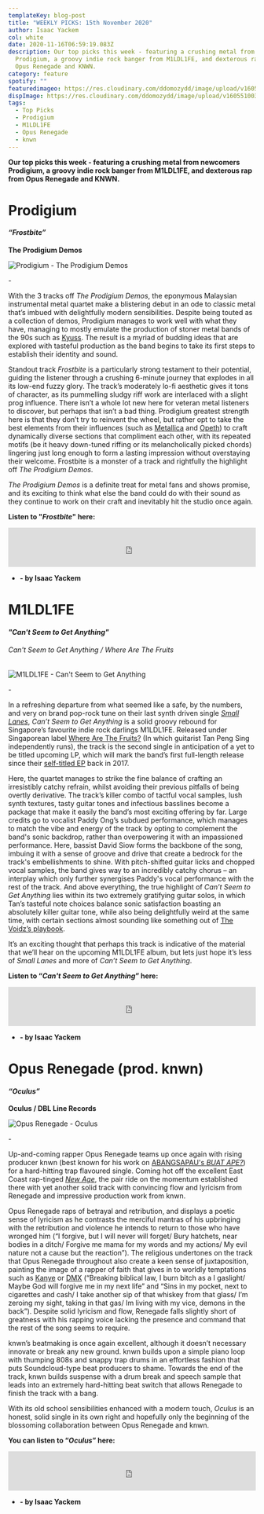 ```yaml
---
templateKey: blog-post
title: "WEEKLY PICKS: 15th November 2020"
author: Isaac Yackem
col: white
date: 2020-11-16T06:59:19.083Z
description: Our top picks this week - featuring a crushing metal from newcomers
  Prodigium, a groovy indie rock banger from M1LDL1FE, and dexterous rap from
  Opus Renegade and KNWN.
category: feature
spotify: ""
featuredimageo: https://res.cloudinary.com/ddomozydd/image/upload/v1605510034/banner_rhtiwg.jpg
dispImage: https://res.cloudinary.com/ddomozydd/image/upload/v1605510033/Card_iqx7ab.jpg
tags:
  - Top Picks
  - Prodigium
  - M1LDL1FE
  - Opus Renegade
  - knwn
---
```

**Our top picks this week - featuring a crushing metal from newcomers Prodigium, a groovy indie rock banger from M1LDL1FE, and dexterous rap from Opus Renegade and KNWN.**

# Prodigium

#### ***“Frostbite”***

**The Prodigium Demos**

![Prodigium - The Prodigium Demos](https://res.cloudinary.com/ddomozydd/image/upload/v1605510068/prodigiium800_k5qzlb.jpg "Prodigium - The Prodigium Demos")

\-

With the 3 tracks off *The Prodigium Demos*, the eponymous Malaysian instrumental metal quartet make a blistering debut in an ode to classic metal that’s imbued with delightfully modern sensibilities. Despite being touted as a collection of demos, Prodigium manages to work well with what they have, managing to mostly emulate the production of stoner metal bands of the 90s such as [Kyuss](https://open.spotify.com/track/0StO1AR9wWQ5SmGPKklV5u?si=wVVFfR4CQZe_tXlk4bNvZg). The result is a myriad of budding ideas that are explored with tasteful production as the band begins to take its first steps to establish their identity and sound.

Standout track *Frostbite* is a particularly strong testament to their potential, guiding the listener through a crushing 6-minute journey that explodes in all its low-end fuzzy glory. The track’s moderately lo-fi aesthetic gives it tons of character, as its pummelling sludgy riff work are interlaced with a slight prog influence. There isn’t a whole lot new here for veteran metal listeners to discover, but perhaps that isn’t a bad thing. Prodigium greatest strength here is that they don’t try to reinvent the wheel, but rather opt to take the best elements from their influences (such as [Metallica](https://open.spotify.com/track/2MuWTIM3b0YEAskbeeFE1i?si=mpCrezfjRAC7axwMsTnaIQ) and [Opeth](https://open.spotify.com/track/4uJSCrI7r0usNJ3aaHAuC6?si=XmnXQXUDR7ePXvSi4bPV8g)) to craft dynamically diverse sections that compliment each other, with its repeated motifs (be it heavy down-tuned riffing or its melancholically picked chords) lingering just long enough to form a lasting impression without overstaying their welcome. Frostbite is a monster of a track and rightfully the highlight off *The Prodigium Demos*.

*The Prodigium Demos* is a definite treat for metal fans and shows promise, and its exciting to think what else the band could do with their sound as they continue to work on their craft and inevitably hit the studio once again.

**Listen to "*Frostbite*" here:**

<iframe src="https://open.spotify.com/embed/track/0LezXEBFZ4HgMtLZqrK6WH" width="100%" height="80" frameborder="0" allowtransparency="true" allow="encrypted-media"></iframe>

* **\- by Isaac Yackem**

# M1LDL1FE

#### ***"Can't Seem to Get Anything"***

###### Can't Seem to Get Anything / Where Are The Fruits

![M1LDL1FE - Can't Seem to Get Anything](https://res.cloudinary.com/ddomozydd/image/upload/v1605510066/m1ld800_d7fcwm.jpg "M1LDL1FE - Can't Seem to Get Anything")

\-

In a refreshing departure from what seemed like a safe, by the numbers, and very on brand pop-rock tune on their last synth driven single *[Small Lanes](https://open.spotify.com/track/1ejFtW6Oe1KkvsDLs3vdHY?si=rKolTUIxTUO0MRp_TEB2aQ)*, *Can’t Seem to Get Anything* is a solid groovy rebound for Singapore’s favourite indie rock darlings M1LDL1FE. Released under Singaporean label [Where Are The Fruits?](https://www.wherearethefruits.com/) (In which guitarist Tan Peng Sing independently runs), the track is the second single in anticipation of a yet to be titled upcoming LP, which will mark the band’s first full-length release since their [self-titled EP](https://open.spotify.com/album/4OF3p8bM1wUNdfdlYAhdqC?si=m-dN0VGXSQmg1uroK_pZ_A) back in 2017.

Here, the quartet manages to strike the fine balance of crafting an irresistibly catchy refrain, whilst avoiding their previous pitfalls of being overtly derivative. The track’s killer combo of tactful vocal samples, lush synth textures, tasty guitar tones and infectious basslines become a package that make it easily the band’s most exciting offering by far. Large credits go to vocalist Paddy Ong’s subdued performance, which manages to match the vibe and energy of the track by opting to complement the band's sonic backdrop, rather than overpowering it with an impassioned performance. Here, bassist David Siow forms the backbone of the song, imbuing it with a sense of groove and drive that create a bedrock for the track's embellishments to shine. With pitch-shifted guitar licks and chopped vocal samples, the band gives way to an incredibly catchy chorus – an interplay which only further synergises Paddy's vocal performance with the rest of the track. And above everything, the true highlight of *Can’t Seem to Get Anything* lies within its two extremely gratifying guitar solos, in which Tan’s tasteful note choices balance sonic satisfaction boasting an absolutely killer guitar tone, while also being delightfully weird at the same time, with certain sections almost sounding like something out of [The Voidz’s playbook](https://open.spotify.com/track/31u6rUeIEXGrYVoh10U7eu?si=dZeBvch0Sv6WInvZ9qBG0A).

It’s an exciting thought that perhaps this track is indicative of the material that we’ll hear on the upcoming M1LDL1FE album, but lets just hope it’s less of *Small Lanes* and more of *Can’t Seem to Get Anything*.

**Listen to “*Can't Seem to Get Anything*” here:**

<iframe src="https://open.spotify.com/embed/track/6SQcoGWuJebCV19S6SJQAx" width="100%" height="80" frameborder="0" allowtransparency="true" allow="encrypted-media"></iframe>

* **\- by Isaac Yackem**

# Opus Renegade (prod. knwn)

#### ***“Oculus”***

**Oculus / DBL Line Records**

![Opus Renegade - Oculus](https://res.cloudinary.com/ddomozydd/image/upload/v1605510066/oculus800_eys2mz.jpg "Opus Renegade - Oculus")

\-

Up-and-coming rapper Opus Renegade teams up once again with rising producer knwn (best known for his work on [](https://open.spotify.com/track/4sSTppXwKRK1r9Ndfs32i8?si=lC67NNCdQSeQQBfRmMhKRw)[ABANGSAPAU's *BUAT APE?*](https://open.spotify.com/track/4sSTppXwKRK1r9Ndfs32i8?si=VzSlY294QNi9lMQXEFeOkQ)) for a hard-hitting trap flavoured single. Coming hot off the excellent East Coast rap-tinged *[New Age](https://open.spotify.com/track/0ZyuMJxDXyrfVrfRMScGHx?si=I3Ab7Ma3T5quPx_VxE65yw)*, the pair ride on the momentum established there with yet another solid track with convincing flow and lyricism from Renegade and impressive production work from knwn.

Opus Renegade raps of betrayal and retribution, and displays a poetic sense of lyricism as he contrasts the merciful mantras of his upbringing with the retribution and violence he intends to return to those who have wronged him (“I forgive, but I will never will forget/ Bury hatchets, near bodies in a ditch/ Forgive me mama for my words and my actions/ My evil nature not a cause but the reaction”). The religious undertones on the track that Opus Renegade throughout also create a keen sense of juxtaposition, painting the image of a rapper of faith that gives in to worldly temptations such as [Kanye](https://open.spotify.com/track/5g1vtHqi9uV7xtYeCcFOBx?si=52hIOMjtTVet7Pp7sdEAzw) or [DMX](https://open.spotify.com/track/4luW7lSpyXXgojjsXdzqBq?si=OVryP0RNS9aw7f0pefvc5A) (“Breaking biblical law, I burn bitch as a I gaslight/ Maybe God will forgive me in my next life” and “Sins in my pocket, next to cigarettes and cash/ I take another sip of that whiskey from that glass/ I’m zeroing my sight, taking in that gas/ Im living with my vice, demons in the back”). Despite solid lyricism and flow, Renegade falls slightly short of greatness with his rapping voice lacking the presence and command that the rest of the song seems to require.

knwn’s beatmaking is once again excellent, although it doesn’t necessary innovate or break any new ground. knwn builds upon a simple piano loop with thumping 808s and snappy trap drums in an effortless fashion that puts Soundcloud-type beat producers to shame. Towards the end of the track, knwn builds suspense with a drum break and speech sample that leads into an extremely hard-hitting beat switch that allows Renegade to finish the track with a bang.

With its old school sensibilities enhanced with a modern touch, *Oculus* is an honest, solid single in its own right and hopefully only the beginning of the blossoming collaboration between Opus Renegade and knwn.

**You can listen to “*Oculus*” here:**

<iframe src="https://open.spotify.com/embed/track/0TEkybnIVJiTCW8BM6SXnp" width="100%" height="80" frameborder="0" allowtransparency="true" allow="encrypted-media"></iframe>

* **\- by Isaac Yackem**